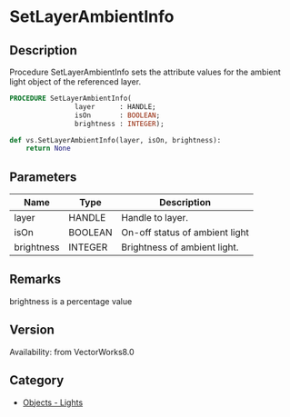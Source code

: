 # SetLayerAmbientInfo

## Description
Procedure SetLayerAmbientInfo sets the attribute values for the ambient light object of the referenced layer.

```pascal
PROCEDURE SetLayerAmbientInfo(
				layer      : HANDLE;
				isOn       : BOOLEAN;
				brightness : INTEGER);
```

```python
def vs.SetLayerAmbientInfo(layer, isOn, brightness):
    return None
```

## Parameters
|Name|Type|Description|
|---|---|---|
|layer|HANDLE|Handle to layer.|
|isOn|BOOLEAN|On-off status of ambient light|
|brightness|INTEGER|Brightness of ambient light.|

## Remarks
brightness is a percentage value

## Version
Availability: from VectorWorks8.0

## Category
* [Objects - Lights](../Categories/Objects%20-%20Lights.md)
